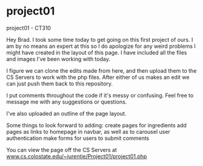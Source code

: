 # project01
project01 - CT310


Hey Brad. I took some time today to get going on this first project of ours. I am by no means an expert at this so I do apologize for any weird problems I might have created in the layout of this page. I have included all the files and images I've been working with today. 

I figure we can clone the edits made from here, and then upload them to the CS Servers to work with the php files. After either of us makes an edit we can just push them back to this repository.

I put comments throughout the code if it's messy or confusing. Feel free to message me with any suggestions or questions. 

I've also uploaded an outline of the page layout.

Some things to look forward to adding:
 create pages for ingredients
 add pages as links to homepage in navbar, as well as to carousel
 user authentication
 make forms for users to submit comments

You can view the page off the CS Servers at www.cs.colostate.edu/~jurentie/Project01/project01.php
